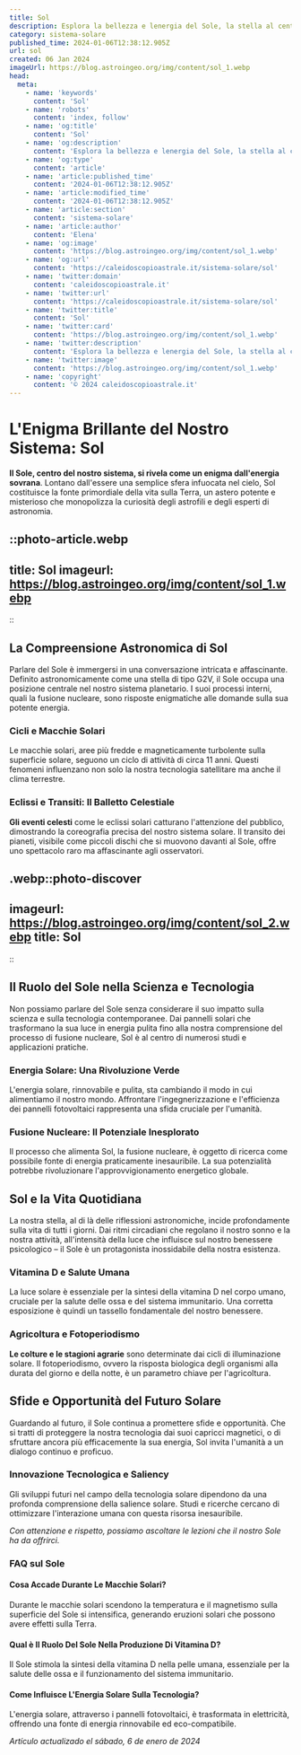 ```yaml
---
title: Sol
description: Esplora la bellezza e lenergia del Sole, la stella al centro del nostro sistema solare, con fatti affascinanti e curiosità in italiano.
category: sistema-solare
published_time: 2024-01-06T12:38:12.905Z
url: sol
created: 06 Jan 2024
imageUrl: https://blog.astroingeo.org/img/content/sol_1.webp
head:
  meta:
    - name: 'keywords'
      content: 'Sol'
    - name: 'robots'
      content: 'index, follow'
    - name: 'og:title'
      content: 'Sol'
    - name: 'og:description'
      content: 'Esplora la bellezza e lenergia del Sole, la stella al centro del nostro sistema solare, con fatti affascinanti e curiosità in italiano.'
    - name: 'og:type'
      content: 'article'
    - name: 'article:published_time'
      content: '2024-01-06T12:38:12.905Z'
    - name: 'article:modified_time'
      content: '2024-01-06T12:38:12.905Z'
    - name: 'article:section'
      content: 'sistema-solare'
    - name: 'article:author'
      content: 'Elena'
    - name: 'og:image'
      content: 'https://blog.astroingeo.org/img/content/sol_1.webp'
    - name: 'og:url'
      content: 'https://caleidoscopioastrale.it/sistema-solare/sol'
    - name: 'twitter:domain'
      content: 'caleidoscopioastrale.it'
    - name: 'twitter:url'
      content: 'https://caleidoscopioastrale.it/sistema-solare/sol'
    - name: 'twitter:title'
      content: 'Sol'
    - name: 'twitter:card'
      content: 'https://blog.astroingeo.org/img/content/sol_1.webp'
    - name: 'twitter:description'
      content: 'Esplora la bellezza e lenergia del Sole, la stella al centro del nostro sistema solare, con fatti affascinanti e curiosità in italiano.'
    - name: 'twitter:image'
      content: 'https://blog.astroingeo.org/img/content/sol_1.webp'
    - name: 'copyright'
      content: '© 2024 caleidoscopioastrale.it'
---
```

# **L'Enigma Brillante del Nostro Sistema: Sol**

**Il Sole, centro del nostro sistema, si rivela come un enigma dall'energia sovrana**. Lontano dall'essere una semplice sfera infuocata nel cielo, Sol costituisce la fonte primordiale della vita sulla Terra, un astero potente e misterioso che monopolizza la curiosità degli astrofili e degli esperti di astronomia.

::photo-article.webp
---
title: Sol
imageurl: https://blog.astroingeo.org/img/content/sol_1.webp
---
::

## La Compreensione Astronomica di Sol

Parlare del Sole è immergersi in una conversazione intricata e affascinante. Definito astronomicamente come una stella di tipo G2V, il Sole occupa una posizione centrale nel nostro sistema planetario. I suoi processi interni, quali la fusione nucleare, sono risposte enigmatiche alle domande sulla sua potente energia.

### **Cicli e Macchie Solari**

Le macchie solari, aree più fredde e magneticamente turbolente sulla superficie solare, seguono un ciclo di attività di circa 11 anni. Questi fenomeni influenzano non solo la nostra tecnologia satellitare ma anche il clima terrestre.

### Eclissi e Transiti: Il Balletto Celestiale

**Gli eventi celesti** come le eclissi solari catturano l'attenzione del pubblico, dimostrando la coreografia precisa del nostro sistema solare. Il transito dei pianeti, visibile come piccoli dischi che si muovono davanti al Sole, offre uno spettacolo raro ma affascinante agli osservatori.

.webp::photo-discover
---
imageurl: https://blog.astroingeo.org/img/content/sol_2.webp
title: Sol
---
::

## Il Ruolo del Sole nella Scienza e Tecnologia

Non possiamo parlare del Sole senza considerare il suo impatto sulla scienza e sulla tecnologia contemporanee. Dai pannelli solari che trasformano la sua luce in energia pulita fino alla nostra comprensione del processo di fusione nucleare, Sol è al centro di numerosi studi e applicazioni pratiche.

### **Energia Solare: Una Rivoluzione Verde**

L'energia solare, rinnovabile e pulita, sta cambiando il modo in cui alimentiamo il nostro mondo. Affrontare l'ingegnerizzazione e l'efficienza dei pannelli fotovoltaici rappresenta una sfida cruciale per l'umanità.

### Fusione Nucleare: Il Potenziale Inesplorato

Il processo che alimenta Sol, la fusione nucleare, è oggetto di ricerca come possibile fonte di energia praticamente inesauribile. La sua potenzialità potrebbe rivoluzionare l'approvvigionamento energetico globale.

## Sol e la Vita Quotidiana

La nostra stella, al di là delle riflessioni astronomiche, incide profondamente sulla vita di tutti i giorni. Dai ritmi circadiani che regolano il nostro sonno e la nostra attività, all'intensità della luce che influisce sul nostro benessere psicologico – il Sole è un protagonista inossidabile della nostra esistenza.

### **Vitamina D e Salute Umana**

La luce solare è essenziale per la sintesi della vitamina D nel corpo umano, cruciale per la salute delle ossa e del sistema immunitario. Una corretta esposizione è quindi un tassello fondamentale del nostro benessere.

### Agricoltura e Fotoperiodismo

**Le colture e le stagioni agrarie** sono determinate dai cicli di illuminazione solare. Il fotoperiodismo, ovvero la risposta biologica degli organismi alla durata del giorno e della notte, è un parametro chiave per l'agricoltura.

## Sfide e Opportunità del Futuro Solare

Guardando al futuro, il Sole continua a promettere sfide e opportunità. Che si tratti di proteggere la nostra tecnologia dai suoi capricci magnetici, o di sfruttare ancora più efficacemente la sua energia, Sol invita l'umanità a un dialogo continuo e proficuo.

### **Innovazione Tecnologica e Saliency**

Gli sviluppi futuri nel campo della tecnologia solare dipendono da una profonda comprensione della salience solare. Studi e ricerche cercano di ottimizzare l'interazione umana con questa risorsa inesauribile.

*Con attenzione e rispetto, possiamo ascoltare le lezioni che il nostro Sole ha da offrirci.*

### FAQ sul Sole

#### Cosa Accade Durante Le Macchie Solari?

Durante le macchie solari scendono la temperatura e il magnetismo sulla superficie del Sole si intensifica, generando eruzioni solari che possono avere effetti sulla Terra. 

#### Qual è Il Ruolo Del Sole Nella Produzione Di Vitamina D?

Il Sole stimola la sintesi della vitamina D nella pelle umana, essenziale per la salute delle ossa e il funzionamento del sistema immunitario.

#### Come Influisce L'Energia Solare Sulla Tecnologia?

L'energia solare, attraverso i pannelli fotovoltaici, è trasformata in elettricità, offrendo una fonte di energia rinnovabile ed eco-compatibile.

_Artículo actualizado el sábado, 6 de enero de 2024_